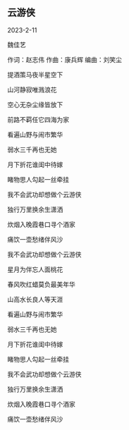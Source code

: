 ## 云游侠

2023-2-11

魏佳艺 

作词：赵志伟  作曲：康兵辉  编曲：刘笑尘



提酒策马夜半星空下

山河静寂唯溅浪花

空心无杂尘缘皆放下

前路不羁任它四海为家

看遍山野与闹市繁华

弱水三千再也无她

月下折花谁闺中待嫁

睹物思人勾起一丝牵挂

我不会武功却想做个云游侠

独行万里换余生潇洒

炊烟入晚霞巷口寻个酒家

痛饮一壶愁绪伴风沙



我不会武功却想做个云游侠

星月为伴忘人面桃花

春风吹红蜡莫负最美年华

山高水长良人等天涯

看遍山野与闹市繁华

弱水三千再也无她

月下折花谁闺中待嫁

睹物思人勾起一丝牵挂

我不会武功却想做个云游侠

独行万里换余生潇洒

炊烟入晚霞巷口寻个酒家

痛饮一壶愁绪伴风沙

